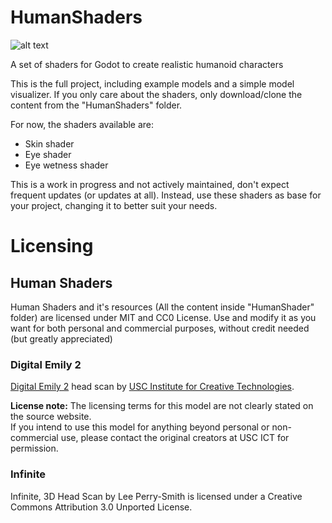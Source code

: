 # HumanShaders

![alt text](https://github.com/matmadness/HumanShaders/blob/main/splash_screen.png "Splash Screem")

A set of shaders for Godot to create realistic humanoid characters

This is the full project, including example models and a simple model visualizer. If you only care about the shaders, only download/clone the content from the "HumanShaders" folder.


For now, the shaders available are:

  - Skin shader
  - Eye shader
  - Eye wetness shader



This is a work in progress and not actively maintained, don't expect frequent updates (or updates at all). Instead, use these shaders as base for your project, changing it to better suit your needs.

# Licensing

## Human Shaders

Human Shaders and it's resources (All the content inside "HumanShader" folder) are licensed under MIT and CC0 License. Use and modify it as you want for both personal and commercial purposes, without credit needed (but greatly appreciated)


### Digital Emily 2
[Digital Emily 2](https://vgl.ict.usc.edu/Data/DigitalEmily2/) head scan by [USC Institute for Creative Technologies](https://ict.usc.edu/).

**License note:** The licensing terms for this model are not clearly stated on the source website.  
If you intend to use this model for anything beyond personal or non-commercial use, please contact the original creators at USC ICT for permission.


### Infinite
Infinite, 3D Head Scan by Lee Perry-Smith is licensed under a Creative Commons Attribution 3.0 Unported License.
